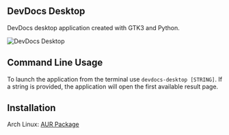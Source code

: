 ## DevDocs Desktop

DevDocs desktop application created with GTK3 and Python.

![DevDocs Desktop](https://github.com/hardpixel/devdocs-desktop/blob/master/screenshot.png)

## Command Line Usage

To launch the application from the terminal use `devdocs-desktop [STRING]`.
If a string is provided, the application will open the first available result page.

## Installation

Arch Linux: [AUR Package](https://aur.archlinux.org/packages/devdocs-desktop)
